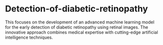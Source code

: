 # Detection-of-diabetic-retinopathy
This focuses on the development of an advanced machine learning model for the early detection of diabetic retinopathy using retinal images. The innovative approach combines medical expertise with cutting-edge artificial intelligence techniques.
